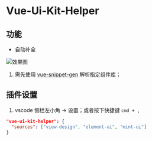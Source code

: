 # Vue-Ui-Kit-Helper

## 功能

- 自动补全

![效果图](https://mmgame.qpic.cn/image/531a9485b10c8c734d3866833f05e5f72e65cb09cac6ca4b389928114dac75e9/0)

1. 需先使用 [vue-snippet-gen](https://www.npmjs.com/package/vue-snippet-gen) 解析指定组件库；

## 插件设置

1. vscode 侧栏左小角 -> 设置；或者按下快捷键 `cmd + ,`

```json
"vue-ui-kit-helper": {
  "sources": ["view-design", "element-ui", "mint-ui"]
}
```
